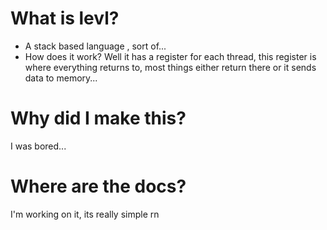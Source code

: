 # What is levl?
- A stack based language , sort of...
- How does it work? Well it has a register for each thread, this register is where everything returns to, most things either return there or it sends data to memory...
# Why did I make this?
I was bored...
# Where are the docs?
I'm working on it, its really simple rn

